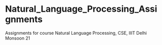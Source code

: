 # Natural_Language_Processing_Assignments
Assignments for course Natural Language Processing, CSE, IIIT Delhi Monsoon 21
